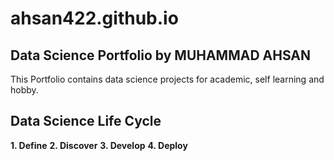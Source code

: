 # ahsan422.github.io

## Data Science Portfolio by MUHAMMAD AHSAN 

This Portfolio contains data science projects for academic, self learning and hobby.

## Data Science Life Cycle
**1.  Define**
**2.  Discover**
**3.  Develop**
**4.  Deploy**
